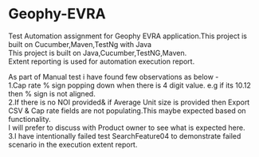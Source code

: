 # Geophy-EVRA
Test Automation assignment for Geophy EVRA application.This project is built on Cucumber,Maven,TestNg with Java<br>
This project is built on Java,Cucumber,TestNG,Maven.<br>
Extent reporting is used for automation execution report.<br>

As part of Manual test i have found few observations as below -<br>
1.Cap rate % sign popping down when there is 4 digit value. e.g if its 10.12 then % sign is not aligned.<br>
2.If there is no NOI provided& if Average Unit size is provided then Export CSV & Cap rate fields are not populating.This maybe expected based on functionality.<br>
I will prefer to discuss with Product owner to see what is expected here.<br>
3.I have intentionally failed test SearchFeature04 to demonstrate failed scenario in the execution extent report.<br>
